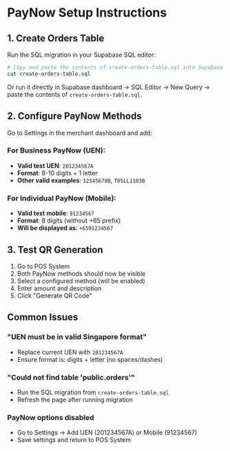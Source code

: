 # PayNow Setup Instructions

## 1. Create Orders Table

Run the SQL migration in your Supabase SQL editor:

```bash
# Copy and paste the contents of create-orders-table.sql into Supabase SQL editor
cat create-orders-table.sql
```

Or run it directly in Supabase dashboard → SQL Editor → New Query → paste the contents of `create-orders-table.sql`.

## 2. Configure PayNow Methods

Go to Settings in the merchant dashboard and add:

### For Business PayNow (UEN):
- **Valid test UEN**: `201234567A` 
- **Format**: 8-10 digits + 1 letter
- **Other valid examples**: `12345678B`, `T05LL1103B`

### For Individual PayNow (Mobile):
- **Valid test mobile**: `91234567`
- **Format**: 8 digits (without +65 prefix)
- **Will be displayed as**: `+6591234567`

## 3. Test QR Generation

1. Go to POS System
2. Both PayNow methods should now be visible
3. Select a configured method (will be enabled)
4. Enter amount and description
5. Click "Generate QR Code"

## Common Issues

### "UEN must be in valid Singapore format"
- Replace current UEN with `201234567A`
- Ensure format is: digits + letter (no spaces/dashes)

### "Could not find table 'public.orders'"
- Run the SQL migration from `create-orders-table.sql`
- Refresh the page after running migration

### PayNow options disabled
- Go to Settings → Add UEN (201234567A) or Mobile (91234567)
- Save settings and return to POS System
